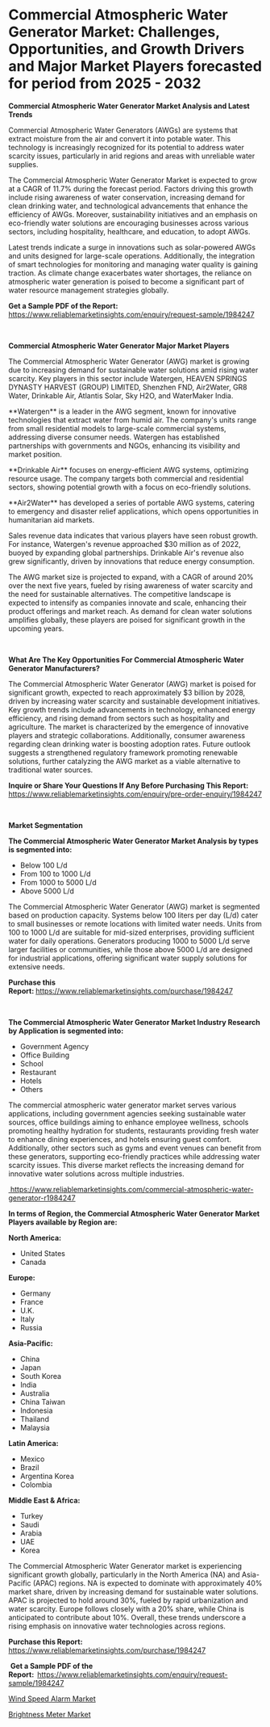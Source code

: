 <p><h1>Commercial Atmospheric Water Generator Market: Challenges, Opportunities, and Growth Drivers and Major Market Players forecasted for period from 2025 - 2032</h1></p><p><strong>Commercial Atmospheric Water Generator Market Analysis and Latest Trends</strong></p>
<p><p>Commercial Atmospheric Water Generators (AWGs) are systems that extract moisture from the air and convert it into potable water. This technology is increasingly recognized for its potential to address water scarcity issues, particularly in arid regions and areas with unreliable water supplies. </p><p>The Commercial Atmospheric Water Generator Market is expected to grow at a CAGR of 11.7% during the forecast period. Factors driving this growth include rising awareness of water conservation, increasing demand for clean drinking water, and technological advancements that enhance the efficiency of AWGs. Moreover, sustainability initiatives and an emphasis on eco-friendly water solutions are encouraging businesses across various sectors, including hospitality, healthcare, and education, to adopt AWGs. </p><p>Latest trends indicate a surge in innovations such as solar-powered AWGs and units designed for large-scale operations. Additionally, the integration of smart technologies for monitoring and managing water quality is gaining traction. As climate change exacerbates water shortages, the reliance on atmospheric water generation is poised to become a significant part of water resource management strategies globally.</p></p>
<p><strong>Get a Sample PDF of the Report:&nbsp;</strong> <a href="https://www.reliablemarketinsights.com/enquiry/request-sample/1984247?utm_campaign=2214&utm_medium=2&utm_source=Github&utm_content=ia&utm_term=10042025&utm_id=commercial-atmospheric-water-generator">https://www.reliablemarketinsights.com/enquiry/request-sample/1984247</a></p>
<p>&nbsp;</p>
<p><strong>Commercial Atmospheric Water Generator Major Market Players</strong></p>
<p><p>The Commercial Atmospheric Water Generator (AWG) market is growing due to increasing demand for sustainable water solutions amid rising water scarcity. Key players in this sector include Watergen, HEAVEN SPRINGS DYNASTY HARVEST (GROUP) LIMITED, Shenzhen FND, Air2Water, GR8 Water, Drinkable Air, Atlantis Solar, Sky H2O, and WaterMaker India.</p><p>**Watergen** is a leader in the AWG segment, known for innovative technologies that extract water from humid air. The company's units range from small residential models to large-scale commercial systems, addressing diverse consumer needs. Watergen has established partnerships with governments and NGOs, enhancing its visibility and market position.</p><p>**Drinkable Air** focuses on energy-efficient AWG systems, optimizing resource usage. The company targets both commercial and residential sectors, showing potential growth with a focus on eco-friendly solutions. </p><p>**Air2Water** has developed a series of portable AWG systems, catering to emergency and disaster relief applications, which opens opportunities in humanitarian aid markets.</p><p>Sales revenue data indicates that various players have seen robust growth. For instance, Watergen's revenue approached $30 million as of 2022, buoyed by expanding global partnerships. Drinkable Air's revenue also grew significantly, driven by innovations that reduce energy consumption.</p><p>The AWG market size is projected to expand, with a CAGR of around 20% over the next five years, fueled by rising awareness of water scarcity and the need for sustainable alternatives. The competitive landscape is expected to intensify as companies innovate and scale, enhancing their product offerings and market reach. As demand for clean water solutions amplifies globally, these players are poised for significant growth in the upcoming years.</p></p>
<p>&nbsp;</p>
<p><strong>What Are The Key Opportunities For Commercial Atmospheric Water Generator Manufacturers?</strong></p>
<p><p>The Commercial Atmospheric Water Generator (AWG) market is poised for significant growth, expected to reach approximately $3 billion by 2028, driven by increasing water scarcity and sustainable development initiatives. Key growth trends include advancements in technology, enhanced energy efficiency, and rising demand from sectors such as hospitality and agriculture. The market is characterized by the emergence of innovative players and strategic collaborations. Additionally, consumer awareness regarding clean drinking water is boosting adoption rates. Future outlook suggests a strengthened regulatory framework promoting renewable solutions, further catalyzing the AWG market as a viable alternative to traditional water sources.</p></p>
<p><strong>Inquire or Share Your Questions If Any Before Purchasing This Report:</strong> <a href="https://www.reliablemarketinsights.com/enquiry/pre-order-enquiry/1984247?utm_campaign=2214&utm_medium=2&utm_source=Github&utm_content=ia&utm_term=10042025&utm_id=commercial-atmospheric-water-generator">https://www.reliablemarketinsights.com/enquiry/pre-order-enquiry/1984247</a></p>
<p>&nbsp;</p>
<p><strong>Market Segmentation</strong></p>
<p><strong>The Commercial Atmospheric Water Generator Market Analysis by types is segmented into:</strong></p>
<p><ul><li>Below 100 L/d</li><li>From 100 to 1000 L/d</li><li>From 1000 to 5000 L/d</li><li>Above 5000 L/d</li></ul></p>
<p><p>The Commercial Atmospheric Water Generator (AWG) market is segmented based on production capacity. Systems below 100 liters per day (L/d) cater to small businesses or remote locations with limited water needs. Units from 100 to 1000 L/d are suitable for mid-sized enterprises, providing sufficient water for daily operations. Generators producing 1000 to 5000 L/d serve larger facilities or communities, while those above 5000 L/d are designed for industrial applications, offering significant water supply solutions for extensive needs.</p></p>
<p><strong>Purchase this Report:&nbsp;</strong><a href="https://www.reliablemarketinsights.com/purchase/1984247?utm_campaign=2214&utm_medium=2&utm_source=Github&utm_content=ia&utm_term=10042025&utm_id=commercial-atmospheric-water-generator">https://www.reliablemarketinsights.com/purchase/1984247</a></p>
<p>&nbsp;</p>
<p><strong>The Commercial Atmospheric Water Generator Market Industry Research by Application is segmented into:</strong></p>
<p><ul><li>Government Agency</li><li>Office Building</li><li>School</li><li>Restaurant</li><li>Hotels</li><li>Others</li></ul></p>
<p><p>The commercial atmospheric water generator market serves various applications, including government agencies seeking sustainable water sources, office buildings aiming to enhance employee wellness, schools promoting healthy hydration for students, restaurants providing fresh water to enhance dining experiences, and hotels ensuring guest comfort. Additionally, other sectors such as gyms and event venues can benefit from these generators, supporting eco-friendly practices while addressing water scarcity issues. This diverse market reflects the increasing demand for innovative water solutions across multiple industries.</p></p>
<p><a href="https://www.reliablemarketinsights.com/commercial-atmospheric-water-generator-r1984247?utm_campaign=2214&utm_medium=2&utm_source=Github&utm_content=ia&utm_term=10042025&utm_id=commercial-atmospheric-water-generator">&nbsp;https://www.reliablemarketinsights.com/commercial-atmospheric-water-generator-r1984247</a></p>
<p><strong>In terms of Region, the Commercial Atmospheric Water Generator Market Players available by Region are:</strong></p>
<p>
    <p> <strong> North America: </strong>
        <ul>
            <li>United States</li>
            <li>Canada</li>
        </ul>
        </p> 
    <p> <strong> Europe: </strong>
        <ul>
            <li>Germany</li>
            <li>France</li>
            <li>U.K.</li>
            <li>Italy</li>
            <li>Russia</li>
        </ul>
        </p> 
    <p> <strong> Asia-Pacific: </strong>
        <ul>
            <li>China</li>
            <li>Japan</li>
            <li>South Korea</li>
            <li>India</li>
            <li>Australia</li>
            <li>China Taiwan</li>
            <li>Indonesia</li>
            <li>Thailand</li>
            <li>Malaysia</li>
        </ul>
        </p> 
    <p> <strong> Latin America: </strong>
        <ul>
            <li>Mexico</li>
            <li>Brazil</li>
            <li>Argentina Korea</li>
            <li>Colombia</li>
        </ul>
        </p> 
    <p> <strong> Middle East & Africa: </strong>
        <ul>
            <li>Turkey</li>
            <li>Saudi</li>
            <li>Arabia</li>
            <li>UAE</li>
            <li>Korea</li>
        </ul>
    </p>
    </p>
<p><p>The Commercial Atmospheric Water Generator market is experiencing significant growth globally, particularly in the North America (NA) and Asia-Pacific (APAC) regions. NA is expected to dominate with approximately 40% market share, driven by increasing demand for sustainable water solutions. APAC is projected to hold around 30%, fueled by rapid urbanization and water scarcity. Europe follows closely with a 20% share, while China is anticipated to contribute about 10%. Overall, these trends underscore a rising emphasis on innovative water technologies across regions.</p></p>
<p><strong>Purchase this Report: </strong><a href="https://www.reliablemarketinsights.com/purchase/1984247?utm_campaign=2214&utm_medium=2&utm_source=Github&utm_content=ia&utm_term=10042025&utm_id=commercial-atmospheric-water-generator">https://www.reliablemarketinsights.com/purchase/1984247</a></p>
<p>&nbsp;<strong>Get a Sample PDF of the Report:&nbsp;&nbsp;</strong><a href="https://www.reliablemarketinsights.com/enquiry/request-sample/1984247?utm_campaign=2214&utm_medium=2&utm_source=Github&utm_content=ia&utm_term=10042025&utm_id=commercial-atmospheric-water-generator">https://www.reliablemarketinsights.com/enquiry/request-sample/1984247</a></p>
<p><strong></strong></p>
<p><p><a href="https://github.com/kimomeifbnu26/Market-Research-Report-List-1/blob/main/wind-speed-alarm-market.md?utm_campaign=2214&utm_medium=2&utm_source=Github&utm_content=ia&utm_term=10042025&utm_id=commercial-atmospheric-water-generator">Wind Speed Alarm Market</a></p><p><a href="https://github.com/nicoytabiz7/Market-Research-Report-List-1/blob/main/brightness-meter-market.md?utm_campaign=2214&utm_medium=2&utm_source=Github&utm_content=ia&utm_term=10042025&utm_id=commercial-atmospheric-water-generator">Brightness Meter Market</a></p></p>